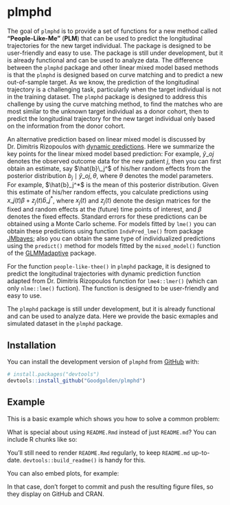 
<!-- README.md is generated from README.Rmd. Please edit that file -->

# plmphd

<!-- badges: start -->
<!-- badges: end -->

The goal of `plmphd` is to provide a set of functions for a new method
called **“People-Like-Me”** (**PLM**) that can be used to predict the
longitudinal trajectories for the new target individual. The package is
designed to be user-friendly and easy to use. The package is still under
development, but it is already functional and can be used to analyze
data. The difference between the `plmphd` package and other linear mixed
model based methods is that the `plmphd` is designed based on curve
matching and to predict a new out-of-sample target. As we know, the
prediction of the longitudinal trajectory is a challenging task,
particularly when the target individual is not in the training dataset.
The `plmphd` package is designed to address this challenge by using the
curve matching method, to find the matches who are most similar to the
unknown target individual as a donor cohort, then to predict the
longitudinal trajectory for the new target individual only based on the
information from the donor cohort.

An alternative prediction based on linear mixed model is discussed by
Dr. Dimitris Rizopoulos with [dynamic
predictions](https://stats.stackexchange.com/questions/367521/how-does-a-fitted-linear-mixed-effects-model-predict-longitudinal-output-for-a-n).
Here we summarize the key points for the linear mixed model based
prediction: For example, ${\hat{y}}\_{oj}$ denotes the observed outcome
data for the new patient $j$, then you can first obtain an estimate, say
$\hat{b}\_j^$ of his/her random effects from the posterior
distribution $b_j \mid \hat{y}\_{oj}, \theta$, where $\theta$ denotes
the model parameters. For example, $\hat{b}\_j^*\$ is the mean of this
posterior distribution. Given this estimate of his/her random effects,
you calculate predictions using $x\_j(t)\beta + z_j(t)\hat{b}\_j^*$,
where $x_j(t)$ and $z_j(t)$ denote the design matrices for the fixed and
random effects at the (future) time points of interest, and $\beta$
denotes the fixed effects. Standard errors for these predictions can be
obtained using a Monte Carlo scheme. For models fitted by `lme()` you
can obtain these predictions using function `IndvPred_lme()` from
package
[JMbayes](https://cran.r-project.org/web/packages/JMbayes/index.html);
also you can obtain the same type of individualized predictions using
the `predict()` method for models fitted by the `mixed_model()` function
of the [GLMMadaptive](https://drizopoulos.github.io/GLMMadaptive/)
package.

For the function `people-like-thee()` in `plmphd` package, it is
designed to predict the longitudinal trajectories with dynamic
prediction function adapted from Dr. Dimitris Rizopoulos function for
`lme4::lmer()` (which can only `nlme::lme()` fuction). The function is
designed to be user-friendly and easy to use.

The `plmphd` package is still under development, but it is already
functional and can be used to analyze data. Here we provide the basic
exmaples and simulated dataset in the `plmphd` package.

## Installation

You can install the development version of `plmphd` from
[GitHub](https://github.com/) with:

``` r
# install.packages("devtools")
devtools::install_github("Goodgolden/plmphd")
```

## Example

This is a basic example which shows you how to solve a common problem:

What is special about using `README.Rmd` instead of just `README.md`?
You can include R chunks like so:

You’ll still need to render `README.Rmd` regularly, to keep `README.md`
up-to-date. `devtools::build_readme()` is handy for this.

You can also embed plots, for example:

In that case, don’t forget to commit and push the resulting figure
files, so they display on GitHub and CRAN.
